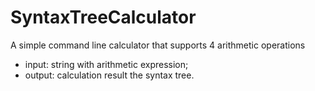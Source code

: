 # SyntaxTreeCalculator

A simple command line calculator that supports 4 arithmetic operations
- input: string with arithmetic expression;
- output: calculation result the syntax tree.
